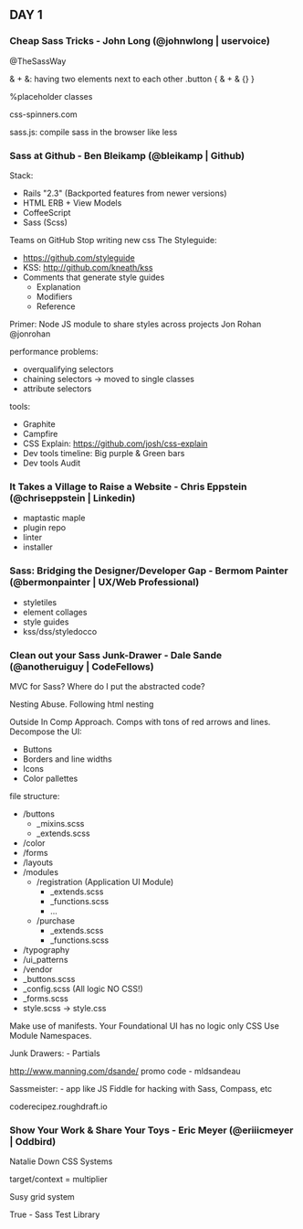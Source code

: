 DAY 1
---------

### Cheap Sass Tricks - John Long (@johnwlong | uservoice)

@TheSassWay

& + &: having two elements next to each other
.button {
	& + & {}
}

%placeholder classes

css-spinners.com

sass.js: compile sass in the browser like less

### Sass at Github - Ben Bleikamp (@bleikamp | Github)

Stack:
- Rails "2.3" (Backported features from newer versions)
- HTML ERB + View Models
- CoffeeScript
- Sass (Scss)

Teams on GitHub
Stop writing new css
The Styleguide: 
- https://github.com/styleguide
- KSS: http://github.com/kneath/kss
- Comments that generate style guides
	+ Explanation
	+ Modifiers
	+ Reference

Primer: Node JS module to share styles across projects
Jon Rohan @jonrohan

performance problems:
- overqualifying selectors
- chaining selectors -> moved to single classes
- attribute selectors

tools:
- Graphite
- Campfire
- CSS Explain: https://github.com/josh/css-explain
- Dev tools timeline: Big purple & Green bars
- Dev tools Audit

### It Takes a Village to Raise a Website - Chris Eppstein (@chriseppstein | Linkedin)

- maptastic maple
- plugin repo
- linter
- installer

### Sass: Bridging the Designer/Developer Gap - Bermom Painter (@bermonpainter | UX/Web Professional)

- styletiles
- element collages
- style guides
- kss/dss/styledocco

### Clean out your Sass Junk-Drawer - Dale Sande (@anotheruiguy | CodeFellows)

MVC for Sass?
Where do I put the abstracted code?

Nesting Abuse. Following html nesting

Outside In Comp Approach. Comps with tons of red arrows and lines.
Decompose the UI:
- Buttons
- Borders and line widths
- Icons
- Color pallettes 

file structure:
- /buttons
	+ _mixins.scss
	+ _extends.scss
- /color
- /forms
- /layouts
- /modules
	+ /registration (Application UI Module)
		- _extends.scss
		- _functions.scss
		- ...
	+ /purchase
		- _extends.scss
		- _functions.scss
- /typography
- /ui_patterns
- /vendor
- _buttons.scss
- _config.scss (All logic NO CSS!)
- _forms.scss
- style.scss -> style.css

Make use of manifests.
Your Foundational UI has no logic only CSS
Use Module Namespaces.

Junk Drawers:
	- Partials

http://www.manning.com/dsande/
promo code - mldsandeau

Sassmeister:
	- app like JS Fiddle for hacking with Sass, Compass, etc

coderecipez.roughdraft.io

### Show Your Work & Share Your Toys - Eric Meyer (@eriiicmeyer | Oddbird)

Natalie Down CSS Systems

target/context = multiplier

Susy grid system

True - Sass Test Library
